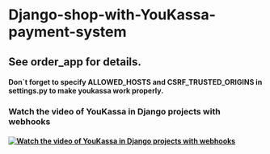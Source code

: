 # Django-shop-with-YouKassa-payment-system

## See order_app for details.

#### Don`t forget to specify ALLOWED_HOSTS and CSRF_TRUSTED_ORIGINS in settings.py to make youkassa work properly.

### Watch the video of YouKassa in Django projects with webhooks

#### [![Watch the video of YouKassa in Django projects with webhooks](https://i.sstatic.net/Vp2cE.png)](https://rutube.ru/video/5b4f17ed28f0962da478113d392270dd/?r=wd')

